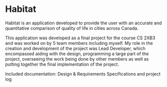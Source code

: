 # Habitat
Habitat is an application developed to provide the user with an accurate and quantitative comparison of quality of life in cities across Canada. 

This application was developed as a final project for the course CS 2XB3 and was worked on by 5 team members including myself. My role in the creation and development of the project was Lead Developer, which encompassed aiding with the design, programming a large part of the project, overseeing the work being done by other members as well as putting together the final implementation of the project.

Included documentation: Design & Requirements Specifications and project log
